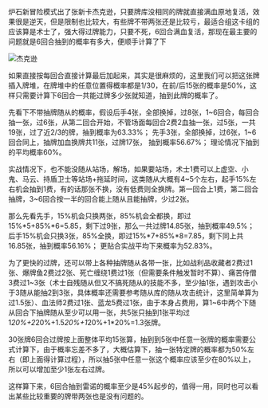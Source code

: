 炉石新冒险模式出了张新卡杰克逊，只要牌库没相同的牌就直接满血原地复活，效果很是逆天，但是限制也比较大，有些牌不带两张还是比较亏，最适合组这卡组的应该算是术士了，强大得过牌能力，只要不死，6回合满血复活，那现在最主要的问题就是6回合抽到的概率有多大，便顺手计算了下

![杰克逊](http://img.blog.csdn.net/20151114181044114)

如果直接按每回合直接计算最后加起来，其实是很麻烦的，这里我们可以把这张牌插入牌堆，在牌堆中的任意位置得概率都是1/30，在前/后15张的概率是50%，这样只需要计算下6回合一共能过牌多少张就知道，抽到此牌的概率了。

先看下不带抽牌随从的概率，假设后手4张，全部换掉，过8张，1~6回合，每回合抽一张，过6张，从第二回合开始，不管场面每回合2费2血抽一张，过5张，一共19张，过了近2/3的牌，抽到概率为63.33%；
先手3张，全部换掉，过6张，1~6回合同上，抽牌加血换牌共11张，过牌17张， 抽到概率56.67%；
理论情况下抽到的平均概率60%。

实战情况下，也不能没随从站场，解场，如果要站场，术士1费可以上虚空、小鬼、马云、持盾卫士等站场+拖延时间，这类随从大概有4~5个左右，起手15%左右机会抽到1费，有的话那张不换，没有低费则全换牌。第一回合上1费，第二回合抽牌，3~6回合按一半的回合能上随从且能抽牌，少过2张。

那么先看先手，15%机会只换两张，85%机会全都换，即过15%*5+85%*6=5.85，剩下过9张，那么一共过牌14.85张，抽到概率49.5%；
后手15%机会只换3张，85%全换，即过15%*7+85%*8=7.85，剩下同上共16.85张，抽到概率56.16%；
更贴合实战平均下来概率为52.83%。

为了更快的过牌，还可以带上各种抽牌随从各带一张，比如战利品收藏者2费过1张、爆牌鱼2费过2张、死亡缠绕1费过1张（但需要条件触发暂时不算）、痛苦侍僧3费过1~3张（术士自残随从但又不搞死随从的技能不多，至少抽1张，遇到攻击小于3随从能抽2到3张，具体概率还需要参考随从库的随从攻击统计，这里简单算为过1.5张）、血法师2费过1张、蓝龙5费过1张，由于本身占费用，算1~6中两个下随从回合下抽牌随从至少可以用一张，共5张只抽到1张平均过1*20%+2*20%+1.5*20%+1*20%+1*20%=1.3张牌。

30张牌6回合过牌按上面整体平均15张算，抽到到5张中任意一张牌的概率需要公式计算下，由于概率忘差不多了，大概估算下，抽一张特定牌的概率都为50%左右（即上面得计算过程），所以抽5张中任意一张这个概率应该至少在80%以上，所以可以增加至少1张左右过牌。

这样算下来，6回合抽到雷诺的概率至少是45%起步的，值得一用，同时也可以看出某些比较重要的牌带两张也是没有问题的。
